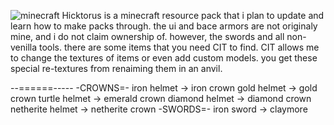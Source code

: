 ![minecraft](https://github.com/user-attachments/assets/568db5d5-95c1-4ca9-beb5-613eb7e2743f)
Hicktorus is a minecraft resource pack that i plan to update and learn how to make packs through.
the ui and bace armors are not originaly mine, and i do not claim ownership of. however, the swords and all non-venilla tools.
there are some items that you need CIT to find.
CIT allows me to change the textures of items or even add custom models.
you get these special re-textures from renaiming them in an anvil.

--======-----
-CROWNS=-
iron helmet -> iron crown
gold helmet -> gold crown
turtle helmet -> emerald crown
diamond helmet -> diamond crown
netherite helmet -> netherite crown
-SWORDS=-
iron sword -> claymore

